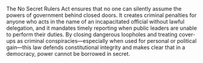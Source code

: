 The No Secret Rulers Act ensures that no one can silently assume the powers of government behind closed doors. It creates criminal penalties for anyone who acts in the name of an incapacitated official without lawful delegation, and it mandates timely reporting when public leaders are unable to perform their duties. By closing dangerous loopholes and treating cover-ups as criminal conspiracies—especially when used for personal or political gain—this law defends constitutional integrity and makes clear that in a democracy, power cannot be borrowed in secret.
